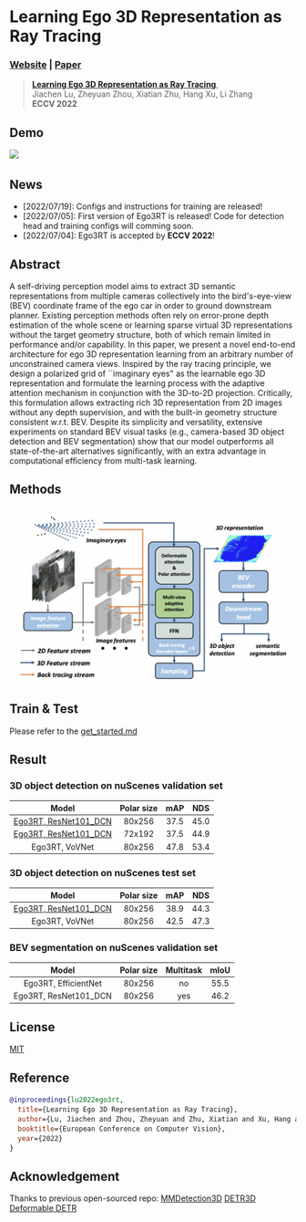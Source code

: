 # Learning Ego 3D Representation as Ray Tracing
### [Website](https://fudan-zvg.github.io/Ego3RT) | [Paper](https://arxiv.org/abs/2206.04042)
> [**Learning Ego 3D Representation as Ray Tracing**](https://arxiv.org/abs/2206.04042),            
> Jiachen Lu, Zheyuan Zhou, Xiatian Zhu, Hang Xu, Li Zhang        
> **ECCV 2022**

## Demo
<img src="src/demo.gif" width="1000">


## News
- [2022/07/19]: Configs and instructions for training are released! 
- [2022/07/05]: First version of Ego3RT is released! Code for detection head and training configs will comming soon.
- [2022/07/04]: Ego3RT is accepted by **ECCV 2022**!

## Abstract
A self-driving perception model aims to extract 3D semantic representations from multiple cameras collectively into the bird's-eye-view (BEV) coordinate frame of the ego car in order to ground downstream planner. Existing perception methods often rely on error-prone depth estimation of the whole scene or learning sparse virtual 3D representations without the target geometry structure, both of which remain limited in performance and/or capability. In this paper, we present a novel end-to-end architecture for ego 3D representation learning from an arbitrary number of unconstrained camera views. Inspired by the ray tracing principle, we design a polarized grid of ``imaginary eyes" as the learnable ego 3D representation and formulate the learning process with the adaptive attention mechanism in conjunction with the 3D-to-2D projection. Critically, this formulation allows extracting rich 3D representation from 2D images without any depth supervision, and with the built-in geometry structure consistent w.r.t. BEV. Despite its simplicity and versatility, extensive experiments on standard BEV visual tasks (e.g., camera-based 3D object detection and BEV segmentation) show that our model outperforms all state-of-the-art alternatives significantly, with an extra advantage in computational efficiency from multi-task learning.

## Methods
<img src="src/intro_fig.png" width="700">

## Train & Test
Please refer to the [get_started.md](get_started.md)

## Result
### **3D object detection on nuScenes validation set**
|                                       Model                                        | Polar size | mAP  | NDS  |
| :--------------------------------------------------------------------------------: | :--------: | :--: | :--: |
| [Ego3RT, ResNet101_DCN](projects/configs/ego3rt/ego3rt_polar80x256_cart160x160.py) |   80x256   | 37.5 | 45.0 |
| [Ego3RT, ResNet101_DCN](projects/configs/ego3rt/ego3rt_polar72x192_cart128x128.py) |   72x192   | 37.5 | 44.9 |
|                                   Ego3RT, VoVNet                                   |   80x256   | 47.8 | 53.4 |

### **3D object detection on nuScenes test set**
|                                       Model                                        | Polar size | mAP  | NDS  |
| :--------------------------------------------------------------------------------: | :--------: | :--: | ---- |
| [Ego3RT, ResNet101_DCN](projects/configs/ego3rt/ego3rt_polar80x256_cart160x160.py) |   80x256   | 38.9 | 44.3 |
|                                   Ego3RT, VoVNet                                   |   80x256   | 42.5 | 47.3 |


### **BEV segmentation on nuScenes validation set**
|         Model         | Polar size | Multitask | mIoU |
| :-------------------: | :--------: | :-------: | :--: |
| Ego3RT, EfficientNet  |   80x256   |    no     | 55.5 |
| Ego3RT, ResNet101_DCN |   80x256   |    yes    | 46.2 |

## License

[MIT](LICENSE)
## Reference

```bibtex
@inproceedings{lu2022ego3rt,
  title={Learning Ego 3D Representation as Ray Tracing},
  author={Lu, Jiachen and Zhou, Zheyuan and Zhu, Xiatian and Xu, Hang and Zhang, Li},
  booktitle={European Conference on Computer Vision},
  year={2022}
}
```
## Acknowledgement

Thanks to previous open-sourced repo: 
[MMDetection3D](https://github.com/open-mmlab/mmdetection3d)
[DETR3D](https://github.com/WangYueFt/detr3d)
[Deformable DETR](https://github.com/fundamentalvision/Deformable-DETR)